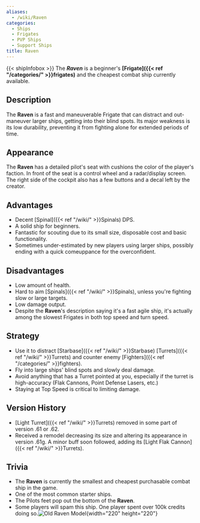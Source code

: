 ```yaml
---
aliases:
  - /wiki/Raven
categories:
  - Ships
  - Frigates
  - PVP Ships
  - Support Ships
title: Raven
---
```


{{< shipInfobox >}} The **_Raven_** is a beginner's **[Frigate]({{< ref "/categories/" >}}frigates)** and the cheapest combat ship currently available.

## Description

The **Raven** is a fast and maneuverable Frigate that can distract and out-maneuver larger ships, getting into their blind spots. Its major weakness is its low durability, preventing it from fighting alone for extended periods of time.

## Appearance

The **Raven** has a detailed pilot's seat with cushions the color of the player's faction. In front of the seat is a control wheel and a radar/display screen. The right side of the cockpit also has a few buttons and a decal left by the creator.

## Advantages

- Decent [Spinal]({{< ref "/wiki/" >}}Spinals) DPS.
- A solid ship for beginners.
- Fantastic for scouting due to its small size, disposable cost and basic functionality.
- Sometimes under-estimated by new players using larger ships, possibly ending with a quick comeuppance for the overconfident.

## Disadvantages

- Low amount of health.
- Hard to aim [Spinals]({{< ref "/wiki/" >}}Spinals), unless you're fighting slow or large targets.
- Low damage output.
- Despite the **Raven**'s description saying it's a fast agile ship, it's actually among the slowest Frigates in both top speed and turn speed.

## Strategy

- Use it to distract [Starbase]({{< ref "/wiki/" >}}Starbase) [Turrets]({{< ref "/wiki/" >}}Turrets) and counter enemy [Fighters]({{< ref "/categories/" >}}fighters).
- Fly into large ships' blind spots and slowly deal damage.
- Avoid anything that has a Turret pointed at you, especially if the turret is high-accuracy (Flak Cannons, Point Defense Lasers, etc.)
- Staying at Top Speed is critical to limiting damage.

## Version History

- [Light Turret]({{< ref "/wiki/" >}}Turrets) removed in some part of version .61 or .62.
- Received a remodel decreasing its size and altering its appearance in version .61g. A minor buff soon followed, adding its [Light Flak Cannon]({{< ref "/wiki/" >}}Turrets).

## Trivia

- The **Raven** is currently the smallest and cheapest purchasable combat ship in the game.
- One of the most common starter ships.
- The Pilots feet pop out the bottom of the **Raven**.
- Some players will spam this ship. One player spent over 100k credits doing so.![Old Raven
Model](SRaven.png "Old Raven Model"){width="220" height="220"}
